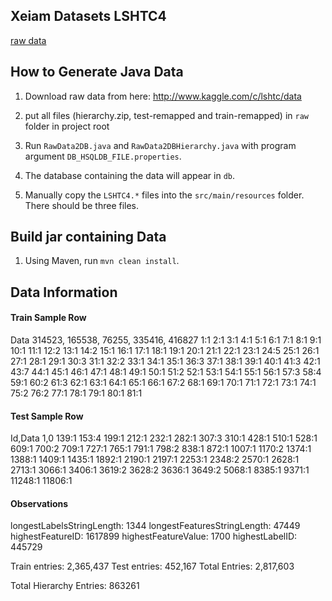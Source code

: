 ## Xeiam Datasets LSHTC4

[raw data](http://www.kaggle.com/c/lshtc/data) 

## How to Generate Java Data

1. Download raw data from here: http://www.kaggle.com/c/lshtc/data

1. put all files (hierarchy.zip, test-remapped and train-remapped) in `raw` folder in project root

1. Run `RawData2DB.java` and `RawData2DBHierarchy.java` with program argument `DB_HSQLDB_FILE.properties`. 

1. The database containing the data will appear in `db`.

1. Manually copy the `LSHTC4.*` files into the `src/main/resources` folder. There should be three files. 

## Build jar containing Data

1. Using Maven, run `mvn clean install`.

## Data Information

#### Train Sample Row

Data
314523, 165538, 76255, 335416, 416827 1:1 2:1 3:1 4:1 5:1 6:1 7:1 8:1 9:1 10:1 11:1 12:2 13:1 14:2 15:1 16:1 17:1 18:1 19:1 20:1 21:1 22:1 23:1 24:5 25:1 26:1 27:1 28:1 29:1 30:3 31:1 32:2 33:1 34:1 35:1 36:3 37:1 38:1 39:1 40:1 41:3 42:1 43:7 44:1 45:1 46:1 47:1 48:1 49:1 50:1 51:2 52:1 53:1 54:1 55:1 56:1 57:3 58:4 59:1 60:2 61:3 62:1 63:1 64:1 65:1 66:1 67:2 68:1 69:1 70:1 71:1 72:1 73:1 74:1 75:2 76:2 77:1 78:1 79:1 80:1 81:1

#### Test Sample Row

Id,Data
1,0 139:1 153:4 199:1 212:1 232:1 282:1 307:3 310:1 428:1 510:1 528:1 609:1 700:2 709:1 727:1 765:1 791:1 798:2 838:1 872:1 1007:1 1170:2 1374:1 1388:1 1409:1 1435:1 1892:1 2190:1 2197:1 2253:1 2348:2 2570:1 2628:1 2713:1 3066:1 3406:1 3619:2 3628:2 3636:1 3649:2 5068:1 8385:1 9371:1 11248:1 11806:1


#### Observations

longestLabelsStringLength: 1344
longestFeaturesStringLength: 47449
highestFeatureID: 1617899
highestFeatureValue: 1700
highestLabelID: 445729

Train entries: 2,365,437
Test entries: 452,167
Total Entries: 2,817,603

Total Hierarchy Entries: 863261

